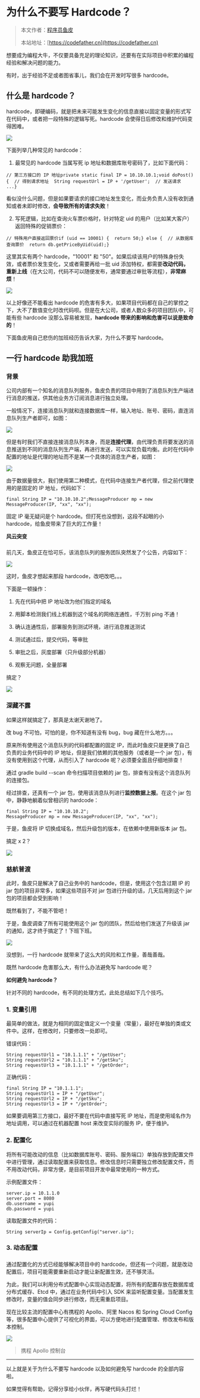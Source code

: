# 为什么不要写 Hardcode？

> 本文作者：[程序员鱼皮](https://yuyuanweb.feishu.cn/wiki/Abldw5WkjidySxkKxU2cQdAtnah)
>
> 本站地址：[https://codefather.cn](https://codefather.cn)

想要成为编程大牛，不仅要具备充足的理论知识，还要有在实际项目中积累的编程经验和解决问题的能力。

有时，出于经验不足或者图省事儿，我们会在开发时写很多 hardcode。



## **什么是 hardcode？**

hardcode，即硬编码，就是把未来可能发生变化的信息直接以固定变量的形式写在代码中，或者把一段特殊的逻辑写死。hardcode 会使得日后修改和维护代码变得困难。

![](https://pic.yupi.icu/5563/202311061012006.jpeg)



下面列举几种常见的 hardcode：

1. 最常见的 hardcode 当属写死 ip 地址和数据库账号密码了，比如下面代码：

```
// 第三方接口的 IP 地址private static final IP = 10.10.10.1;void doPost() {  // 得到请求地址  String requestUrl = IP + '/getUser';  // 发送请求  ...}
```

看似没什么问题，但是如果要请求的接口地址发生变化，而业务负责人没有收到通知或者未即时修改，**会导致所有的请求失败**！

2. 写死逻辑，比如在查询火车票价格时，针对特定 uid 的用户（比如某大客户）返回特殊的促销票价：

```
// 特殊用户直接返回票价if (uid == 10001) {  return 50;} else {  // 从数据库查询票价  return db.getPriceByUid(uid);}
```


这里其实有两个 hardcode，"10001" 和 "50"。如果后续该用户的特殊身份失效，或者票价发生变化，又或者需要再给一批 uid 添加特权，都需要**改动代码，重新上线**（在大公司，代码不可以随便发布，通常要通过审批等流程），**非常麻烦**！

![](https://pic.yupi.icu/5563/202311061012968.jpeg)

以上好像还不能看出 hardcode 的危害有多大，如果项目代码都在自己的掌控之下，大不了数值变化时改代码呗。但是在大公司，或者人数众多的项目团队中，可能有些 hardcode 没那么容易被发现，**hardcode 带来的影响和危害可以说是致命的**！

下面鱼皮用自己悲伤的加班经历告诉大家，为什么不要写 hardcode。



## **一行 hardcode 助我加班**

### **背景**

公司内部有一个知名的消息队列服务，鱼皮负责的项目中用到了消息队列生产端进行消息的推送，供其他业务方订阅消息进行独立处理。

一般情况下，连接消息队列就和连接数据库一样，输入地址、账号、密码，直连消息队列生产者即可，如图：

![](https://pic.yupi.icu/5563/202311061012957.png)

但是有时我们不直接连接消息队列本身，而是**连接代理**，由代理负责将要发送的消息推送到不同的消息队列生产端，再进行发送，可以实现负载均衡。此时在代码中配置的地址是代理的地址而不是某一个具体的消息生产者，如图：

![](https://pic.yupi.icu/5563/202311061012953.png)

由于数据量很大，我们使用第二种模式，在代码中连接生产者代理，但之前代理使用的是固定的 IP 地址，代码如下：

```
final String IP = "10.10.10.2";MessageProducer mp = new MessageProducer(IP, "xx", "xx");
```

固定 IP 毫无疑问是个 hardcode。但打死也没想到，这段不起眼的小 hardcode，给鱼皮带来了巨大的工作量！



**风云突变**

### 

前几天，鱼皮正在恰可乐，该消息队列的服务团队突然发了个公告，内容如下：

![](https://pic.yupi.icu/5563/202311061012951.png)

这时，鱼皮才想起来那段 hardcode，改吧改吧。。。

下面是一顿操作：

1. 先在代码中把 IP 地址改为他们指定的域名

2. 用脚本检测我们线上机器到这个域名的网络连通性，千万别 ping 不通！

3. 确认连通性后，部署服务到测试环境，进行消息推送测试

4. 测试通过后，提交代码，等审批

5. 审批之后，灰度部署（只升级部分机器）

6. 观察无问题，全量部署

搞定？

![](https://pic.yupi.icu/5563/202311061012100.png)

### **深藏不露**

如果这样就搞定了，那真是太谢天谢地了。

改 bug 不可怕，可怕的是，你不知道有没有 bug，bug 藏在什么地方。。。

原来所有使用这个消息队列的代码都配置的固定 IP，而此时鱼皮只是更换了自己负责的业务代码中的 IP 地址，但是我们依赖的其他服务（或者是一个 jar 包），有没有使用到这个代理，从而引入了 hardcode 呢？必须要全面且仔细地排查！

通过 gradle build --scan 命令扫描项目依赖的 jar 包，排查有没有这个消息队列的连接包。

经过排查，还真有一个 jar 包，使用该消息队列进行**监控数据上报**。在这个 jar 包中，静静地躺着似曾相识的 hardcode：

```
final String IP = "10.10.10.2";
MessageProducer mp = new MessageProducer(IP, "xx", "xx");
```

于是，鱼皮将 IP 切换成域名，然后升级包的版本，在依赖中使用新版本 jar 包。

搞定 x 2？

![](https://pic.yupi.icu/5563/202311061012841.png)



### **慈航普渡**

此时，鱼皮只是解决了自己业务中的 hardcode，但是，使用这个包含过期 IP 的 jar 包的项目非常多，如果这些项目不对 jar 包进行升级的话，几天后用到这个 jar 包的项目都会受到影响！

既然看到了，不能不管吧！

于是，鱼皮调查了所有可能使用这个 jar 包的团队，然后给他们发送了升级该 jar 的通知，这才终于搞定了！下班下班。

![](https://pic.yupi.icu/5563/202311061012651.jpeg)

没想到，一行 hardcode 就带来了这么大的风险和工作量，善哉善哉。

既然 hardcode 危害那么大，有什么办法避免写 hardcode 呢？

**如何避免 hardcode？**

针对不同的 hardcode，有不同的处理方式，此处总结如下几个技巧。

### **1. 变量引用**

最简单的做法，就是为相同的固定值定义一个变量（常量），最好在单独的类或文件中。这样，在修改时，只要修改一处即可。

错误代码：

```
String requestUrl1 = "10.1.1.1" + "/getUser";
String requestUrl2 = "10.1.1.1" + "/getSku";
String requestUrl3 = "10.1.1.1" + "/getOrder";
```

正确代码：

```
final String IP = "10.1.1.1";
String requestUrl1 = IP + "/getUser";
String requestUrl2 = IP + "/getSku";
String requestUrl3 = IP + "/getOrder";
```

如果要调用第三方接口，最好不要在代码中直接写死 IP 地址，而是使用域名作为地址调用，可以通过在机器配置 host 来改变实际的服务 IP，便于维护。

### **2. 配置化** 

将所有可能改动的信息（比如数据库账号、密码、服务端口）单独存放到配置文件中进行管理，通过读取配置来获取信息。修改信息时只需要独立修改配置文件，而不用改动代码，非常方便，是目前项目开发中最常使用的一种方式。

示例配置文件：

```
server.ip = 10.1.1.0
server.port = 8080
db.username = yupi
db.password = yupi
```

读取配置文件的代码：

```
String serverIp = Config.getConfig("server.ip");
```

### **3. 动态配置** 

### 

通过配置化的方式已经能够解决项目中的 hardcode，但还有一个问题，就是改动配置后，项目可能需要重新启动才能让新配置生效，还不够灵活。

为此，我们可以利用分布式配置中心实现动态配置，将所有的配置存放在数据库或分布式缓存、Etcd 中，通过在业务代码中引入 SDK 来监听配置变量。当配置发生修改时，变量的值会同步进行修改，而无需重启项目。

现在比较主流的配置中心有携程的 Apollo、阿里 Nacos 和 Spring Cloud Config 等，很多配置中心提供了可视化的界面，可以方便地进行配置管理、修改发布和版本控制。

![](https://pic.yupi.icu/5563/202311061012785.png)

> 携程 Apollo 控制台

------

以上就是关于为什么不要写 hardcode 以及如何避免写 hardcode 的全部内容啦。

如果觉得有帮助，记得分享给小伙伴，再写硬代码头打烂！